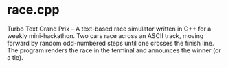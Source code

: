 # race.cpp
Turbo Text Grand Prix – A text-based race simulator written in C++ for a weekly mini-hackathon. Two cars race across an ASCII track, moving forward by random odd-numbered steps until one crosses the finish line. The program renders the race in the terminal and announces the winner (or a tie).
